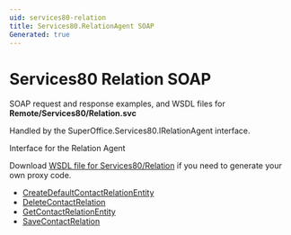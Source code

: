 ```yaml
---
uid: services80-relation
title: Services80.RelationAgent SOAP
Generated: true
---
```


# Services80 Relation SOAP

SOAP request and response examples, and WSDL files for **Remote/Services80/Relation.svc**

Handled by the <see cref="T:SuperOffice.Services80.IRelationAgent">SuperOffice.Services80.IRelationAgent</see> interface.

Interface for the Relation Agent

Download [WSDL file for Services80/Relation](../Services80-Relation.md) if you need to generate your own proxy code.

* [CreateDefaultContactRelationEntity](CreateDefaultContactRelationEntity.md)
* [DeleteContactRelation](DeleteContactRelation.md)
* [GetContactRelationEntity](GetContactRelationEntity.md)
* [SaveContactRelation](SaveContactRelation.md)
